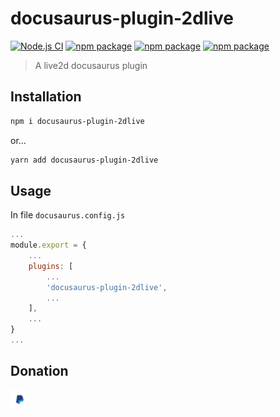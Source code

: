 # docusaurus-plugin-2dlive

[![Node.js CI](https://github.com/thangved/docusaurus-plugin-2dlive/actions/workflows/node.js.yml/badge.svg)](https://github.com/thangved/docusaurus-plugin-2dlive/actions/workflows/node.js.yml)
[![npm package](https://badgen.net/npm/v/docusaurus-plugin-2dlive)](https://www.npmjs.com/package/docusaurus-plugin-2dlive)
[![npm package](https://badgen.net/npm/dependents/got/docusaurus-plugin-2dlive)](https://www.npmjs.com/package/docusaurus-plugin-2dlive)
[![npm package](https://badgen.net/npm/license/docusaurus-plugin-2dlive)](https://www.npmjs.com/package/docusaurus-plugin-2dlive)

> A live2d docusaurus plugin

## Installation

```sh
npm i docusaurus-plugin-2dlive
```

or...

```sh
yarn add docusaurus-plugin-2dlive
```

## Usage

In file `docusaurus.config.js`

```js
...
module.export = {
    ...
    plugins: [
        ...
        'docusaurus-plugin-2dlive',
        ...
    ],
    ...
}
...
```

## Donation

<a href='https://www.paypal.com/paypalme/minhthangpay'>
    <img title='paypal' width='30px' src='assets/paypal-3384015_1280.png'/>
</a>
